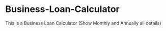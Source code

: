 # Business-Loan-Calculator
This is a Business Loan Calculator (Show Monthly and Annually all details)
